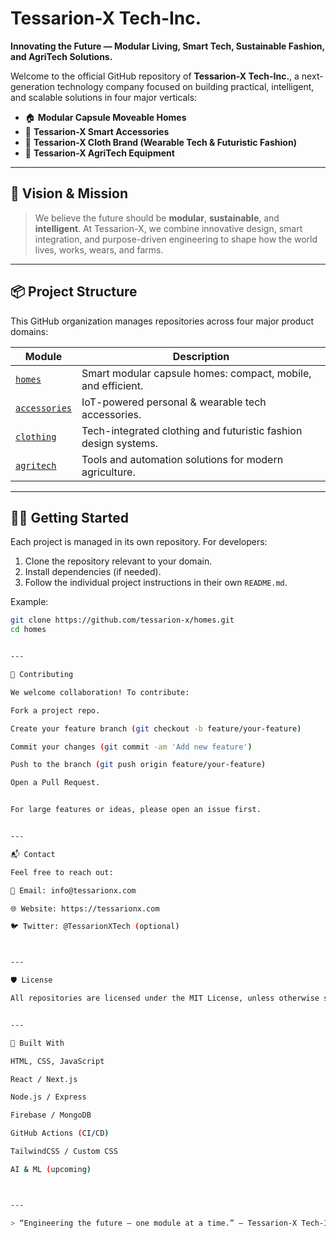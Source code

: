 # Tessarion-X Tech-Inc.

**Innovating the Future — Modular Living, Smart Tech, Sustainable Fashion, and AgriTech Solutions.**

Welcome to the official GitHub repository of **Tessarion-X Tech-Inc.**, a next-generation technology company focused on building practical, intelligent, and scalable solutions in four major verticals:

- 🏠 **Modular Capsule Moveable Homes**
- 🔌 **Tessarion-X Smart Accessories**
- 👕 **Tessarion-X Cloth Brand (Wearable Tech & Futuristic Fashion)**
- 🌾 **Tessarion-X AgriTech Equipment**

---

## 🚀 Vision & Mission

> We believe the future should be **modular**, **sustainable**, and **intelligent**. At Tessarion-X, we combine innovative design, smart integration, and purpose-driven engineering to shape how the world lives, works, wears, and farms.

---

## 📦 Project Structure

This GitHub organization manages repositories across four major product domains:

| Module | Description |
|--------|-------------|
| [`homes`](https://github.com/tessarion-x/homes) | Smart modular capsule homes: compact, mobile, and efficient. |
| [`accessories`](https://github.com/tessarion-x/accessories) | IoT-powered personal & wearable tech accessories. |
| [`clothing`](https://github.com/tessarion-x/clothing) | Tech-integrated clothing and futuristic fashion design systems. |
| [`agritech`](https://github.com/tessarion-x/agritech) | Tools and automation solutions for modern agriculture. |

---

## 🧑‍💻 Getting Started

Each project is managed in its own repository. For developers:

1. Clone the repository relevant to your domain.
2. Install dependencies (if needed).
3. Follow the individual project instructions in their own `README.md`.

Example:

```bash
git clone https://github.com/tessarion-x/homes.git
cd homes


---

🤝 Contributing

We welcome collaboration! To contribute:

Fork a project repo.

Create your feature branch (git checkout -b feature/your-feature)

Commit your changes (git commit -am 'Add new feature')

Push to the branch (git push origin feature/your-feature)

Open a Pull Request.


For large features or ideas, please open an issue first.


---

📬 Contact

Feel free to reach out:

📧 Email: info@tessarionx.com

🌐 Website: https://tessarionx.com

🐦 Twitter: @TessarionXTech (optional)



---

🛡️ License

All repositories are licensed under the MIT License, unless otherwise stated.


---

🧠 Built With

HTML, CSS, JavaScript

React / Next.js

Node.js / Express

Firebase / MongoDB

GitHub Actions (CI/CD)

TailwindCSS / Custom CSS

AI & ML (upcoming)



---

> “Engineering the future — one module at a time.” — Tessarion-X Tech-Inc.

